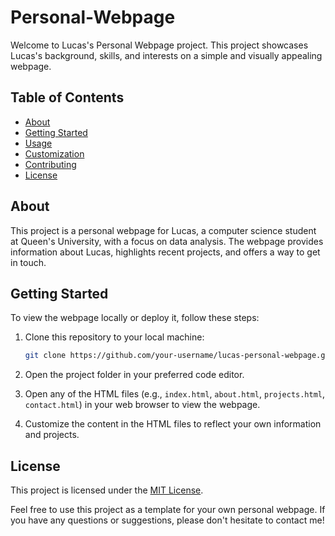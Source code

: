 # Personal-Webpage

Welcome to Lucas's Personal Webpage project. This project showcases Lucas's background, skills, and interests on a simple and visually appealing webpage.

## Table of Contents

- [About](#about)
- [Getting Started](#getting-started)
- [Usage](#usage)
- [Customization](#customization)
- [Contributing](#contributing)
- [License](#license)

## About

This project is a personal webpage for Lucas, a computer science student at Queen's University, with a focus on data analysis. The webpage provides information about Lucas, highlights recent projects, and offers a way to get in touch.

## Getting Started

To view the webpage locally or deploy it, follow these steps:

1. Clone this repository to your local machine:

   ```bash
   git clone https://github.com/your-username/lucas-personal-webpage.git

2. Open the project folder in your preferred code editor.

3. Open any of the HTML files (e.g., `index.html`, `about.html`, `projects.html`, `contact.html`) in your web browser to view the webpage.

4. Customize the content in the HTML files to reflect your own information and projects.

## License

This project is licensed under the [MIT License](LICENSE).

Feel free to use this project as a template for your own personal webpage. If you have any questions or suggestions, please don't hesitate to contact me!


